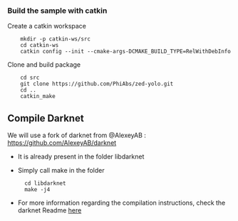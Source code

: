 ### Build the sample with catkin

Create a catkin workspace

        mkdir -p catkin-ws/src
        cd catkin-ws
        catkin config --init --cmake-args-DCMAKE_BUILD_TYPE=RelWithDebInfo

Clone and build package

        cd src
        git clone https://github.com/PhiAbs/zed-yolo.git
        cd ..
        catkin_make

## Compile Darknet

We will use a fork of darknet from @AlexeyAB : https://github.com/AlexeyAB/darknet

- It is already present in the folder libdarknet

- Simply call make in the folder

        cd libdarknet
        make -j4

- For more information regarding the compilation instructions, check the darknet Readme [here](../libdarknet/README.md)
